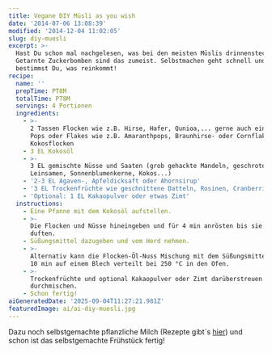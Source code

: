 ```yaml
---
title: Vegane DIY Müsli as you wish
date: '2014-07-06 13:08:39'
modified: '2014-12-04 11:02:05'
slug: diy-muesli
excerpt: >-
  Hast Du schon mal nachgelesen, was bei den meisten Müslis drinnensteckt?
  Getarnte Zuckerbomben sind das zumeist. Selbstmachen geht schnell und da
  bestimmst Du, was reinkommt!
recipe:
  name: ''
  prepTime: PT8M
  totalTime: PT8M
  servings: 4 Portionen
  ingredients:
    - >-
      2 Tassen Flocken wie z.B. Hirse, Hafer, Qunioa,... gerne auch ein paar
      Pops oder Flakes wie z.B. Amaranthpops, Braunhirse- oder Cornflakes,
      Kokosflocken
    - 3 EL Kokosöl
    - >-
      3 EL gemischte Nüsse und Saaten (grob gehackte Mandeln, geschroteter
      Leinsamen, Sonnenblumenkerne, Kokos...)
    - '2-3 EL Agaven-, Apfeldicksaft oder Ahornsirup'
    - '3 EL Trockenfrüchte wie geschnittene Datteln, Rosinen, Cranberries,...'
    - 'Optional: 1 EL Kakaopulver oder etwas Zimt'
  instructions:
    - Eine Pfanne mit dem Kokosöl aufstellen.
    - >-
      Die Flocken und Nüsse hineingeben und für 4 min anrösten bis sie gut
      duften.
    - Süßungsmittel dazugeben und vom Herd nehmen.
    - >-
      Alternativ kann die Flocken-Öl-Nuss Mischung mit dem Süßungsmittel für ca.
      10 min auf einem Blech verteilt bei 250 °C in den Ofen.
    - >-
      Trockenfrüchte und optional Kakaopulver oder Zimt darüberstreuen und gut
      durchmischen.
    - Schon fertig!
aiGeneratedDate: '2025-09-04T11:27:21.981Z'
featuredImage: ai/ai-diy-muesli.jpg
---
```


Dazu noch selbstgemachte pflanzliche Milch (Rezepte gibt´s [hier](https://www.veganblatt.com/t/vegane-milch)) und schon ist das selbstgemachte Frühstück fertig!
